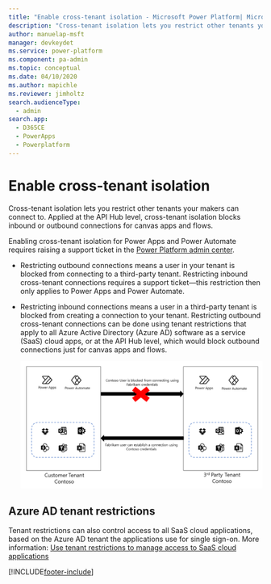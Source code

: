 ```yaml
---
title: "Enable cross-tenant isolation - Microsoft Power Platform| MicrosoftDocs"
description: "Cross-tenant isolation lets you restrict other tenants your makers can connect to."
author: manuelap-msft
manager: devkeydet
ms.service: power-platform
ms.component: pa-admin
ms.topic: conceptual
ms.date: 04/10/2020
ms.author: mapichle
ms.reviewer: jimholtz
search.audienceType: 
  - admin
search.app: 
  - D365CE
  - PowerApps
  - Powerplatform
---
```

# Enable cross-tenant isolation

Cross-tenant isolation lets you restrict other tenants your makers can connect to. Applied at the API Hub level, cross-tenant isolation blocks inbound or outbound connections for canvas apps and flows.

Enabling cross-tenant isolation for Power Apps and Power Automate requires raising a support ticket in the [Power Platform admin center](https://aka.ms/ppac).

- Restricting outbound connections means a user in your tenant is blocked from connecting to a third-party tenant. Restricting inbound cross-tenant connections requires a support ticket—this restriction then only applies to Power Apps and Power Automate.
- Restricting inbound connections means a user in a third-party tenant is blocked from creating a connection to your tenant. Restricting outbound cross-tenant connections can be done using tenant restrictions that apply to all Azure Active Directory (Azure AD) software as a service (SaaS) cloud apps, or at the API Hub level, which would block outbound connections just for canvas apps and flows.

    ![Restricting outbound cross-tenant connections](media/restrict-outbound-cross-tenant.png "Restricting outbound cross-tenant connections")

## Azure AD tenant restrictions

Tenant restrictions can also control access to all SaaS cloud applications, based on the Azure AD tenant the applications use for single sign-on. More information: [Use tenant restrictions to manage access to SaaS cloud applications](/azure/active-directory/manage-apps/tenant-restrictions)


[!INCLUDE[footer-include](../../includes/footer-banner.md)]
